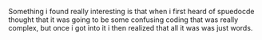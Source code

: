 Something i found really interesting is that when i first heard of spuedocde thought that it was going to be some confusing coding that was really complex, but once i got into it i then realized that all it was was just words.
